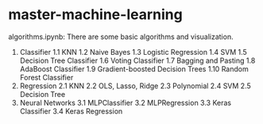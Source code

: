 # master-machine-learning

algorithms.ipynb:
There are some basic algorithms and visualization.

 1. Classifier
  1.1 KNN
  1.2 Naive Bayes
  1.3 Logistic Regression
  1.4 SVM
  1.5 Decision Tree Classifier
  1.6 Voting Classifier
  1.7 Bagging and Pasting
  1.8 AdaBoost Classifier
  1.9 Gradient-boosted Decision Trees
  1.10  Random Forest Classifier
 2. Regression
  2.1 KNN
  2.2 OLS, Lasso, Ridge
  2.3 Polynomial
  2.4 SVM
  2.5 Decision Tree
 3. Neural Networks
  3.1 MLPClassifier
  3.2 MLPRegression
  3.3 Keras Classifier
  3.4 Keras Regression

